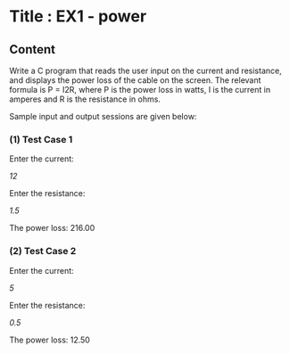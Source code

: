 # Title : EX1 - power

## Content

Write a C program that reads the user input on the current and resistance, and displays the power loss of the cable on the screen. The relevant formula is P = I2R, where P is the power loss in watts, I is the current in amperes and R is the resistance in ohms.

Sample input and output sessions are given below:

### (1) Test Case 1

Enter the current:

_12_

Enter the resistance:

_1.5_

The power loss: 216.00

### (2) Test Case 2

Enter the current:

_5_

Enter the resistance:

_0.5_

The power loss: 12.50
